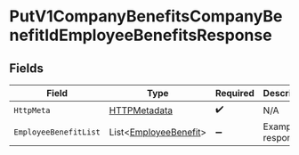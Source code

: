 # PutV1CompanyBenefitsCompanyBenefitIdEmployeeBenefitsResponse


## Fields

| Field                                                               | Type                                                                | Required                                                            | Description                                                         |
| ------------------------------------------------------------------- | ------------------------------------------------------------------- | ------------------------------------------------------------------- | ------------------------------------------------------------------- |
| `HttpMeta`                                                          | [HTTPMetadata](../../Models/Components/HTTPMetadata.md)             | :heavy_check_mark:                                                  | N/A                                                                 |
| `EmployeeBenefitList`                                               | List<[EmployeeBenefit](../../Models/Components/EmployeeBenefit.md)> | :heavy_minus_sign:                                                  | Example response                                                    |